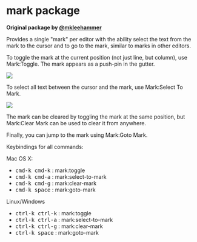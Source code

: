 # mark package

**Original package by [@mkleehammer](https://github.com/mkleehammer)**

Provides a single "mark" per editor with the ability select the text from the
mark to the cursor and to go to the mark, similar to marks in other editors.

To toggle the mark at the current position (not just line, but column), use Mark:Toggle.  The
mark appears as a push-pin in the gutter.

![](http://mkleehammer.github.com/atom-mark/images/mark.png)

To select all text between the cursor and the mark, use Mark:Select To Mark.

![](http://mkleehammer.github.com/atom-mark/images/select.png)

The mark can be cleared by toggling the mark at the same position, but Mark:Clear Mark
can be used to clear it from anywhere.

Finally, you can jump to the mark using Mark:Goto Mark.

Keybindings for all commands:

Mac OS X:

* <kbd>cmd-k cmd-k</kbd> : mark:toggle
* <kbd>cmd-k cmd-a</kbd> : mark:select-to-mark
* <kbd>cmd-k cmd-g</kbd> : mark:clear-mark
* <kbd>cmd-k space</kbd> : mark:goto-mark

Linux/Windows

* <kbd>ctrl-k ctrl-k</kbd> : mark:toggle
* <kbd>ctrl-k ctrl-a</kbd> : mark:select-to-mark
* <kbd>ctrl-k ctrl-g</kbd> : mark:clear-mark
* <kbd>ctrl-k space</kbd>  : mark:goto-mark
